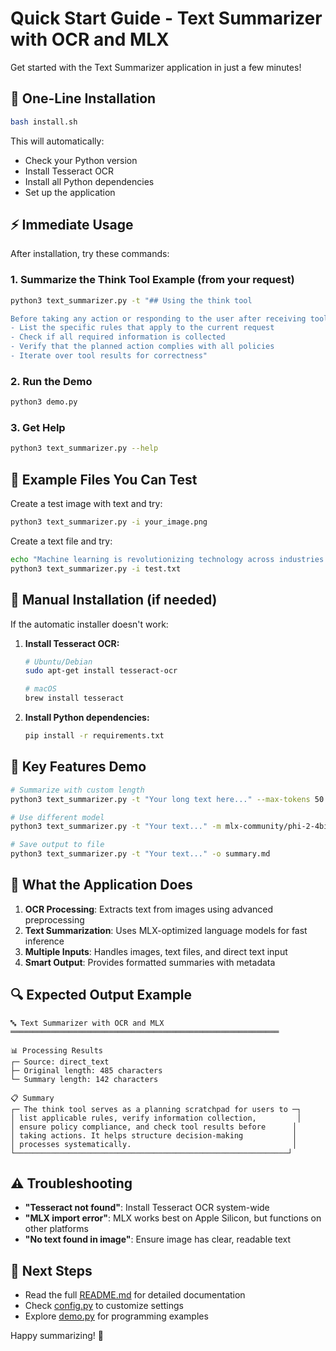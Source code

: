 # Quick Start Guide - Text Summarizer with OCR and MLX

Get started with the Text Summarizer application in just a few minutes!

## 🚀 One-Line Installation

```bash
bash install.sh
```

This will automatically:
- Check your Python version
- Install Tesseract OCR 
- Install all Python dependencies
- Set up the application

## ⚡ Immediate Usage

After installation, try these commands:

### 1. Summarize the Think Tool Example (from your request)
```bash
python3 text_summarizer.py -t "## Using the think tool

Before taking any action or responding to the user after receiving tool results, use the think tool as a scratchpad to:
- List the specific rules that apply to the current request
- Check if all required information is collected
- Verify that the planned action complies with all policies
- Iterate over tool results for correctness"
```

### 2. Run the Demo
```bash
python3 demo.py
```

### 3. Get Help
```bash
python3 text_summarizer.py --help
```

## 📁 Example Files You Can Test

Create a test image with text and try:
```bash
python3 text_summarizer.py -i your_image.png
```

Create a text file and try:
```bash
echo "Machine learning is revolutionizing technology across industries..." > test.txt
python3 text_summarizer.py -i test.txt
```

## 🔧 Manual Installation (if needed)

If the automatic installer doesn't work:

1. **Install Tesseract OCR:**
   ```bash
   # Ubuntu/Debian
   sudo apt-get install tesseract-ocr
   
   # macOS
   brew install tesseract
   ```

2. **Install Python dependencies:**
   ```bash
   pip install -r requirements.txt
   ```

## 🎯 Key Features Demo

```bash
# Summarize with custom length
python3 text_summarizer.py -t "Your long text here..." --max-tokens 50

# Use different model
python3 text_summarizer.py -t "Your text..." -m mlx-community/phi-2-4bit

# Save output to file
python3 text_summarizer.py -t "Your text..." -o summary.md
```

## 📱 What the Application Does

1. **OCR Processing**: Extracts text from images using advanced preprocessing
2. **Text Summarization**: Uses MLX-optimized language models for fast inference
3. **Multiple Inputs**: Handles images, text files, and direct text input
4. **Smart Output**: Provides formatted summaries with metadata

## 🔍 Expected Output Example

```
🔤 Text Summarizer with OCR and MLX
════════════════════════════════════════════════════════════

📊 Processing Results
┌─ Source: direct_text
├─ Original length: 485 characters
└─ Summary length: 142 characters

📋 Summary
┌─ The think tool serves as a planning scratchpad for users to ─┐
│ list applicable rules, verify information collection,         │
│ ensure policy compliance, and check tool results before      │
│ taking actions. It helps structure decision-making           │
│ processes systematically.                                    │
└─────────────────────────────────────────────────────────────┘
```

## ⚠️ Troubleshooting

- **"Tesseract not found"**: Install Tesseract OCR system-wide
- **"MLX import error"**: MLX works best on Apple Silicon, but functions on other platforms
- **"No text found in image"**: Ensure image has clear, readable text

## 📖 Next Steps

- Read the full [README.md](README.md) for detailed documentation
- Check [config.py](config.py) to customize settings
- Explore [demo.py](demo.py) for programming examples

Happy summarizing! 🎉
